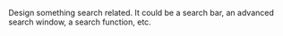 Design something search related. It could be a search bar, an advanced search window, a search function, etc.